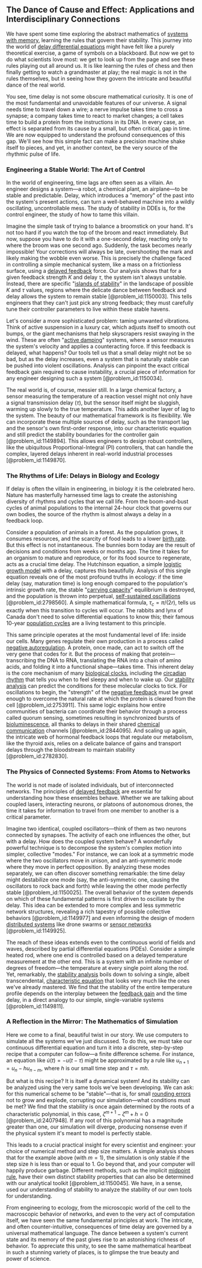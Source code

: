 ## The Dance of Cause and Effect: Applications and Interdisciplinary Connections

We have spent some time exploring the abstract mathematics of [systems with memory](@article_id:272560), learning the rules that govern their stability. This journey into the world of [delay differential equations](@article_id:178021) might have felt like a purely theoretical exercise, a game of symbols on a blackboard. But now we get to do what scientists love most: we get to look up from the page and see these rules playing out all around us. It is like learning the rules of chess and then finally getting to watch a grandmaster at play; the real magic is not in the rules themselves, but in seeing how they govern the intricate and beautiful dance of the real world.

You see, time delay is not some obscure mathematical curiosity. It is one of the most fundamental and unavoidable features of our universe. A signal needs time to travel down a wire; a nerve impulse takes time to cross a synapse; a company takes time to react to market changes; a cell takes time to build a protein from the instructions in its DNA. In every case, an effect is separated from its cause by a small, but often critical, gap in time. We are now equipped to understand the profound consequences of this gap. We'll see how this simple fact can make a precision machine shake itself to pieces, and yet, in another context, be the very source of the rhythmic pulse of life.

### Engineering a Stable World: The Art of Control

In the world of engineering, time lags are often seen as a villain. An engineer designs a system—a robot, a chemical plant, an airplane—to be stable and predictable. Delay, which introduces a "memory" of the past into the system's present actions, can turn a well-behaved machine into a wildly oscillating, uncontrollable mess. The study of stability in DDEs is, for the control engineer, the study of how to tame this villain.

Imagine the simple task of trying to balance a broomstick on your hand. It's not too hard if you watch the top of the broom and react immediately. But now, suppose you have to do it with a one-second delay, reacting only to where the broom was one second ago. Suddenly, the task becomes nearly impossible! Your corrections will always be late, overshooting the mark and likely making the wobble even worse. This is precisely the challenge faced in controlling a simple mechanical system, like a mass on a frictionless surface, using a [delayed feedback](@article_id:260337) force. Our analysis shows that for a given feedback strength $K$ and delay $\tau$, the system isn't always unstable. Instead, there are specific "[islands of stability](@article_id:266673)" in the landscape of possible $K$ and $\tau$ values, regions where the delicate dance between feedback and delay allows the system to remain stable [@problem_id:1150003]. This tells engineers that they can't just pick any strong feedback; they must carefully tune their controller parameters to live within these stable havens.

Let's consider a more sophisticated problem: taming unwanted vibrations. Think of active suspension in a luxury car, which adjusts itself to smooth out bumps, or the giant mechanisms that help skyscrapers resist swaying in the wind. These are often "[active damping](@article_id:167320)" systems, where a sensor measures the system's velocity and applies a counteracting force. If this feedback is delayed, what happens? Our tools tell us that a small delay might not be so bad, but as the delay increases, even a system that is naturally stable can be pushed into violent oscillations. Analysis can pinpoint the exact critical feedback gain required to cause instability, a crucial piece of information for any engineer designing such a system [@problem_id:1150034].

The real world is, of course, messier still. In a large chemical factory, a sensor measuring the temperature of a reaction vessel might not only have a signal transmission delay ($\tau$), but the sensor itself might be sluggish, warming up slowly to the true temperature. This adds another layer of lag to the system. The beauty of our mathematical framework is its flexibility. We can incorporate these multiple sources of delay, such as the transport lag and the sensor's own first-order response, into our characteristic equation and still predict the stability boundaries for the controller gain [@problem_id:1149894]. This allows engineers to design robust controllers, like the ubiquitous Proportional-Integral (PI) controllers, that can handle the complex, layered delays inherent in real-world industrial processes [@problem_id:1149870].

### The Rhythms of Life: Delays in Biology and Ecology

If delay is often the villain in engineering, in biology it is the celebrated hero. Nature has masterfully harnessed time lags to create the astonishing diversity of rhythms and cycles that we call life. From the boom-and-bust cycles of animal populations to the internal 24-hour clock that governs our own bodies, the source of the rhythm is almost always a delay in a feedback loop.

Consider a population of animals in a forest. As the population grows, it consumes resources, and the scarcity of food leads to a lower [birth rate](@article_id:203164). But this effect is not instantaneous. The bunnies born today are the result of decisions and conditions from weeks or months ago. The time it takes for an organism to mature and reproduce, or for its food source to regenerate, acts as a crucial time delay. The Hutchinson equation, a simple [logistic growth model](@article_id:148390) with a delay, captures this beautifully. Analysis of this single equation reveals one of the most profound truths in ecology: if the time delay (say, maturation time) is long enough compared to the population's intrinsic growth rate, the stable "[carrying capacity](@article_id:137524)" equilibrium is destroyed, and the population is thrown into perpetual, [self-sustained oscillations](@article_id:260648) [@problem_id:2798560]. A simple mathematical formula, $\tau_c = \pi/(2r)$, tells us exactly when this transition to cycles will occur. The rabbits and lynx of Canada don't need to solve differential equations to know this; their famous 10-year [population cycles](@article_id:197757) are a living testament to this principle.

This same principle operates at the most fundamental level of life: inside our cells. Many genes regulate their own production in a process called [negative autoregulation](@article_id:262143). A protein, once made, can act to switch off the very gene that codes for it. But the process of making that protein—transcribing the DNA to RNA, translating the RNA into a chain of amino acids, and folding it into a functional shape—takes time. This inherent delay is the core mechanism of many [biological clocks](@article_id:263656), including the [circadian rhythm](@article_id:149926) that tells you when to feel sleepy and when to wake up. Our [stability analysis](@article_id:143583) can predict the conditions for these molecular clocks to tick. For oscillations to begin, the "strength" of the [negative feedback](@article_id:138125) must be great enough to overcome the natural rate at which the protein is cleared from the cell [@problem_id:2753911]. This same logic explains how entire communities of bacteria can coordinate their behavior through a process called quorum sensing, sometimes resulting in synchronized bursts of [bioluminescence](@article_id:152203), all thanks to delays in their shared [chemical communication](@article_id:272173) channels [@problem_id:2844095]. And scaling up again, the intricate web of hormonal feedback loops that regulate our metabolism, like the thyroid axis, relies on a delicate balance of gains and transport delays through the bloodstream to maintain stability [@problem_id:2782830].

### The Physics of Connected Systems: From Atoms to Networks

The world is not made of isolated individuals, but of interconnected networks. The principles of [delayed feedback](@article_id:260337) are essential for understanding how these ensembles behave. Whether we are talking about coupled lasers, interacting neurons, or platoons of autonomous drones, the time it takes for information to travel from one member to another is a critical parameter.

Imagine two identical, coupled oscillators—think of them as two neurons connected by synapses. The activity of each one influences the other, but with a delay. How does the coupled system behave? A wonderfully powerful technique is to decompose the system's complex motion into simpler, collective "modes." For instance, we can look at a symmetric mode where the two oscillators move in unison, and an anti-symmetric mode where they move in perfect opposition. By analyzing these modes separately, we can often discover something remarkable: the time delay might destabilize one mode (say, the anti-symmetric one, causing the oscillators to rock back and forth) while leaving the other mode perfectly stable [@problem_id:1150025]. The overall behavior of the system depends on which of these fundamental patterns is first driven to oscillate by the delay. This idea can be extended to more complex and less symmetric network structures, revealing a rich tapestry of possible collective behaviors [@problem_id:1149977] and even informing the design of modern [distributed systems](@article_id:267714) like drone swarms or [sensor networks](@article_id:272030) [@problem_id:1149925].

The reach of these ideas extends even to the continuous world of fields and waves, described by partial differential equations (PDEs). Consider a simple heated rod, where one end is controlled based on a delayed temperature measurement at the other end. This is a system with an infinite number of degrees of freedom—the temperature at every single point along the rod. Yet, remarkably, the [stability analysis](@article_id:143583) boils down to solving a single, albeit transcendental, [characteristic equation](@article_id:148563) that looks very much like the ones we've already mastered. We find that the stability of the entire temperature profile depends on the interplay between the [feedback gain](@article_id:270661) and the time delay, in a direct analogy to our simple, single-variable systems [@problem_id:1149811].

### A Reflection in the Mirror: The Mathematics of Simulation

Here we come to a final, beautiful twist in our story. We use computers to simulate all the systems we've just discussed. To do this, we must take our continuous differential equation and turn it into a discrete, step-by-step recipe that a computer can follow—a finite difference scheme. For instance, an equation like $\dot{u}(t) = -u(t-\tau)$ might be approximated by a rule like $u_{n+1} = u_n - h u_{n-m}$, where $h$ is our small time step and $\tau=mh$.

But what is this recipe? It is itself a dynamical system! And its stability can be analyzed using the very same tools we've been developing. We can ask: for this numerical scheme to be "stable"—that is, for small [rounding errors](@article_id:143362) not to grow and explode, corrupting our simulation—what conditions must be met? We find that the stability is once again determined by the roots of a characteristic polynomial, in this case, $\zeta^{m+1} - \zeta^m + h = 0$ [@problem_id:2407948]. If any root of this polynomial has a magnitude greater than one, our simulation will diverge, producing nonsense even if the physical system it's meant to model is perfectly stable.

This leads to a crucial practical insight for every scientist and engineer: your choice of numerical method and step size matters. A simple analysis shows that for the example above (with $m=1$), the simulation is only stable if the step size $h$ is less than or equal to 1. Go beyond that, and your computer will happily produce garbage. Different methods, such as the implicit [midpoint rule](@article_id:176993), have their own distinct stability properties that can also be determined with our analytical toolkit [@problem_id:1150045]. We have, in a sense, used our understanding of stability to analyze the stability of our own tools for understanding.

From engineering to ecology, from the microscopic world of the cell to the macroscopic behavior of networks, and even to the very act of computation itself, we have seen the same fundamental principles at work. The intricate, and often counter-intuitive, consequences of time delay are governed by a universal mathematical language. The dance between a system's current state and its memory of the past gives rise to an astonishing richness of behavior. To appreciate this unity, to see the same mathematical heartbeat in such a stunning variety of places, is to glimpse the true beauty and power of science.